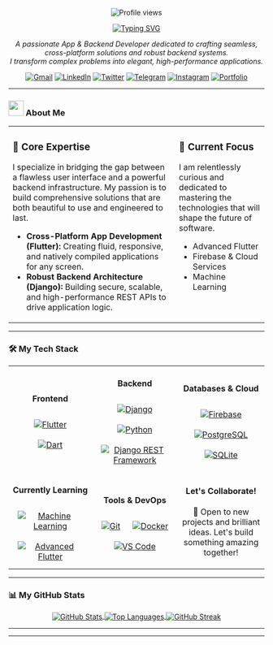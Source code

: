 <p align="center">
  <img src="https://komarev.com/ghpvc/?username=Abel9436&label=PROFILE+VIEWS&color=0e75b6&style=flat-square" alt="Profile views" />
</p>

<p align="center">
  <a href="https://github.com/Abel9436">
    <img src="https://readme-typing-svg.demolab.com?font=Fira+Code&weight=700&size=32&pause=1000&color=00BFFF&center=true&vCenter=true&width=650&lines=Hi+%F0%9F%91%8B%2C+I'm+Abel+Bekele;Flutter+%26+Django+Developer;Problem-Solving+Enthusiast" alt="Typing SVG" />
  </a>
</p>


<p align="center">
  <em>A passionate App & Backend Developer dedicated to crafting seamless, cross-platform solutions and robust backend systems.<br /> I transform complex problems into elegant, high-performance applications.</em>
</p>

<p align="center">
  <a href="mailto:abelbk06@gmail.com"><img src="https://img.shields.io/badge/Gmail-D14836?style=for-the-badge&logo=gmail&logoColor=white" alt="Gmail"/></a>
  <a href="https://www.linkedin.com/in/abel-bekele-b749052ab"><img src="https://img.shields.io/badge/LinkedIn-0077B5?style=for-the-badge&logo=linkedin&logoColor=white" alt="LinkedIn"/></a>
  <a href="https://x.com/abelbk007"><img src="https://img.shields.io/badge/Twitter-1DA1F2?style=for-the-badge&logo=twitter&logoColor=white" alt="Twitter"/></a>
  <a href="https://t.me/AbelBekele07"> <img src="https://img.shields.io/badge/Telegram-26A5E4?style=for-the-badge&logo=telegram&logoColor=white" alt="Telegram"/></a>
  <a href="https://www.google.com/search?q=https://instagram.com/YOUR_INSTAGRAM_HANDLE"><img src="https://img.shields.io/badge/Instagram-E4405F?style=for-the-badge&logo=instagram&logoColor=white" alt="Instagram"/></a>
  <a href="http://portfolio.abela.engineer"> <img src="https://img.shields.io/badge/Portfolio-4A90E2?style=for-the-badge&logo=briefcase&logoColor=white" alt="Portfolio"/></a>
</p>

<hr>

### <picture><img src = "https://github.com/Abel9436/Abel9436/blob/main/wave.gif" width = 30px></picture> About Me

<table width="100%">
  <tr>
    <td width="65%" valign="top">
      <h3>🚀 Core Expertise</h3>
      <p>I specialize in bridging the gap between a flawless user interface and a powerful backend infrastructure. My passion is to build comprehensive solutions that are both beautiful to use and engineered to last.</p>
      <ul>
        <li><b>Cross-Platform App Development (Flutter):</b> Creating fluid, responsive, and natively compiled applications for any screen.</li>
        <li><b>Robust Backend Architecture (Django):</b> Building secure, scalable, and high-performance REST APIs to drive application logic.</li>
      </ul>
    </td>
    <td width="35%" valign="top">
      <h3>🌱 Current Focus</h3>
      <p>I am relentlessly curious and dedicated to mastering the technologies that will shape the future of software.</p>
      <ul>
        <li>Advanced Flutter</li>
        <li>Firebase & Cloud Services</li>
        <li>Machine Learning</li>
      </ul>
    </td>
  </tr>
</table>

<hr>

### 🛠️ My Tech Stack

<table width="100%">
  <tr>
    <td align="center" width="200">
      <h4 align="center">Frontend</h4>
      <a href="https://flutter.dev/" target="_blank"><img style="margin: 10px" src="https://img.shields.io/badge/Flutter-02569B?style=for-the-badge&logo=flutter&logoColor=white" alt="Flutter" /></a>
      <a href="https://dart.dev/" target="_blank"><img style="margin: 10px" src="https://img.shields.io/badge/Dart-0175C2?style=for-the-badge&logo=dart&logoColor=white" alt="Dart" /></a>
    </td>
    <td align="center" width="200">
      <h4 align="center">Backend</h4>
      <a href="https://www.djangoproject.com/" target="_blank"><img style="margin: 10px" src="https://img.shields.io/badge/Django-092E20?style=for-the-badge&logo=django&logoColor=white" alt="Django" /></a>
      <a href="https://www.python.org/" target="_blank"><img style="margin: 10px" src="https://img.shields.io/badge/Python-3776AB?style=for-the-badge&logo=python&logoColor=white" alt="Python" /></a>
      <a href="https://www.django-rest-framework.org/" target="_blank"><img style="margin: 10px" src="https://img.shields.io/badge/Django_REST-A30000?style=for-the-badge&logo=django&logoColor=white" alt="Django REST Framework" /></a>
    </td>
    <td align="center" width="200">
      <h4 align="center">Databases & Cloud</h4>
      <a href="https://firebase.google.com/" target="_blank"><img style="margin: 10px" src="https://img.shields.io/badge/Firebase-FFCA28?style=for-the-badge&logo=firebase&logoColor=black" alt="Firebase" /></a>
      <a href="https://www.postgresql.org/" target="_blank"><img style="margin: 10px" src="https://img.shields.io/badge/PostgreSQL-336791?style=for-the-badge&logo=postgresql&logoColor=white" alt="PostgreSQL" /></a>
      <a href="https://www.sqlite.org/index.html" target="_blank"><img style="margin: 10px" src="https://img.shields.io/badge/SQLite-003B57?style=for-the-badge&logo=sqlite&logoColor=white" alt="SQLite" /></a>
    </td>
  </tr>
  <tr>
    <td align="center" width="200">
      <h4 align="center">Currently Learning</h4>
      <a href="#" target="_blank"><img style="margin: 10px" src="https://img.shields.io/badge/Machine_Learning-FF6F00?style=for-the-badge&logo=tensorflow&logoColor=white" alt="Machine Learning" /></a>
      <a href="#" target="_blank"><img style="margin: 10px" src="https://img.shields.io/badge/Advanced_Flutter-00BFFF?style=for-the-badge&logo=flutter&logoColor=white" alt="Advanced Flutter" /></a>
    </td>
    <td align="center" width="200">
      <h4 align="center">Tools & DevOps</h4>
      <a href="https://git-scm.com/" target="_blank"><img style="margin: 10px" src="https://img.shields.io/badge/GIT-E44C30?style=for-the-badge&logo=git&logoColor=white" alt="Git" /></a>
      <a href="https://www.docker.com/" target="_blank"><img style="margin: 10px" src="https://img.shields.io/badge/Docker-2496ED?style=for-the-badge&logo=docker&logoColor=white" alt="Docker" /></a>
      <a href="https://code.visualstudio.com/" target="_blank"><img style="margin: 10px" src="https://img.shields.io/badge/VS_Code-007ACC?style=for-the-badge&logo=visual-studio-code&logoColor=white" alt="VS Code" /></a>
    </td>
    <td align="center" width="200">
      <h4 align="center">Let's Collaborate!</h4>
      <p align="center">💞️ Open to new projects and brilliant ideas. Let's build something amazing together!</p>
    </td>
  </tr>
</table>

<hr>

### 📊 My GitHub Stats

<p align="center">
  <a href="https://github.com/Abel9436">
    <img align="center" src="https://github-readme-stats.vercel.app/api?username=Abel9436&show_icons=true&locale=en&theme=tokyonight&hide_border=true&rank_icon=github" alt="GitHub Stats" />
  </a>
  <a href="https://github.com/Abel9436">
    <img align="center" src="https://github-readme-stats.vercel.app/api/top-langs?username=Abel9436&layout=compact&locale=en&theme=tokyonight&hide_border=true" alt="Top Languages" />
  </a>
  <a href="https://github.com/Abel9436">
    <img align="center" src="https://github-readme-streak-stats.herokuapp.com/?user=Abel9436&theme=tokyonight&hide_border=true" alt="GitHub Streak" />
  </a>
</p>

<hr>



---
